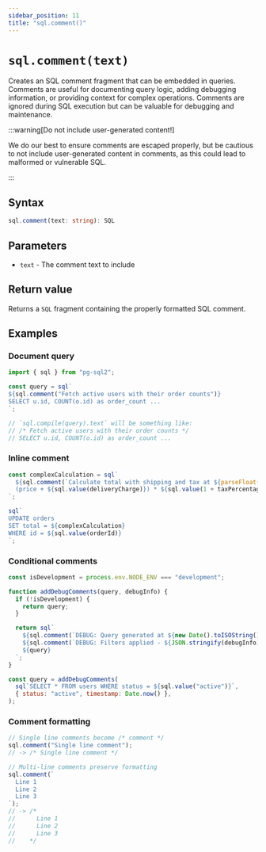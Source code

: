 ```yaml
---
sidebar_position: 11
title: "sql.comment()"
---
```


# `sql.comment(text)`

Creates an SQL comment fragment that can be embedded in queries. Comments are
useful for documenting query logic, adding debugging information, or providing
context for complex operations. Comments are ignored during SQL execution but
can be valuable for debugging and maintenance.

:::warning[Do not include user-generated content!]

We do our best to ensure comments are escaped properly, but be cautious to not
include user-generated content in comments, as this could lead to malformed or
vulnerable SQL.

:::

## Syntax

```typescript
sql.comment(text: string): SQL
```

## Parameters

- `text` - The comment text to include

## Return value

Returns a `SQL` fragment containing the properly formatted SQL comment.

## Examples

### Document query

```js
import { sql } from "pg-sql2";

const query = sql`
${sql.comment("Fetch active users with their order counts")}
SELECT u.id, COUNT(o.id) as order_count ...
`;

// `sql.compile(query).text` will be something like:
// /* Fetch active users with their order counts */
// SELECT u.id, COUNT(o.id) as order_count ...
```

### Inline comment

```js
const complexCalculation = sql`
  ${sql.comment(`Calculate total with shipping and tax at ${parseFloat(taxPercentage)}%`)}
  (price + ${sql.value(deliveryCharge)}) * ${sql.value(1 + taxPercentage / 100)}
`;

sql`
UPDATE orders 
SET total = ${complexCalculation}
WHERE id = ${sql.value(orderId)}
`;
```

### Conditional comments

```js
const isDevelopment = process.env.NODE_ENV === "development";

function addDebugComments(query, debugInfo) {
  if (!isDevelopment) {
    return query;
  }

  return sql`
    ${sql.comment(`DEBUG: Query generated at ${new Date().toISOString()}`)}
    ${sql.comment(`DEBUG: Filters applied - ${JSON.stringify(debugInfo)}`)}
    ${query}
  `;
}

const query = addDebugComments(
  sql`SELECT * FROM users WHERE status = ${sql.value("active")}`,
  { status: "active", timestamp: Date.now() },
);
```

### Comment formatting

```js
// Single line comments become /* comment */
sql.comment("Single line comment");
// -> /* Single line comment */

// Multi-line comments preserve formatting
sql.comment(`
  Line 1
  Line 2
  Line 3
`);
// -> /*
//      Line 1
//      Line 2
//      Line 3
//    */
```
